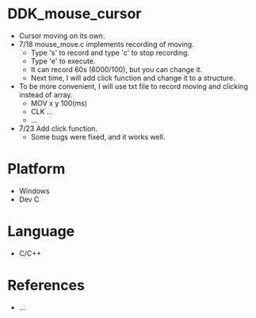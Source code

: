 # DDK_mouse_cursor
* Cursor moving on its own.
* 7/18 mouse_move.c implements recording of moving.
  * Type 's' to record and type 'c' to stop recording.
  * Type 'e' to execute.
  * It can record 60s (6000/100), but you can change it.
  * Next time, I will add click function and change it to a structure.
* To be more convenient, I will use txt file to record moving and clicking instead of array.
  * MOV x y 100(ms)
  * CLK ...
  * ... 
* 7/23 Add click function.
  * Some bugs were fixed, and it works well.

# Platform
* Windows
* Dev C

# Language 
* C/C++

# References
* ...
